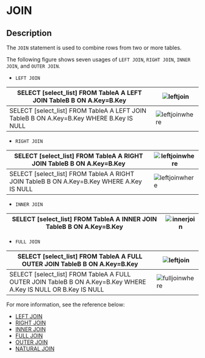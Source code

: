 # **JOIN**

## **Description**

The ``JOIN`` statement is used to combine rows from two or more tables.

The following figure shows seven usages of ``LEFT JOIN``, ``RIGHT JOIN``, ``INNER JOIN``, and ``OUTER JOIN``.

- ``LEFT JOIN``

|SELECT [select_list] FROM TableA A LEFT JOIN TableB B ON A.Key=B.Key|![leftjoin](https://github.com/matrixorigin/artwork/blob/main/docs/reference/left_join.png?raw=true)|
|---|---|
|SELECT [select_list] FROM TableA A LEFT JOIN TableB B ON A.Key=B.Key WHERE B.Key IS NULL|![leftjoinwhere](https://github.com/matrixorigin/artwork/blob/main/docs/reference/left_join_where.png?raw=true)|

- ``RIGHT JOIN``

|SELECT [select_list] FROM TableA A RIGHT JOIN TableB B ON A.Key=B.Key|![leftjoinwhere](https://github.com/matrixorigin/artwork/blob/main/docs/reference/right_join.png?raw=true)|
|---|---|
|SELECT [select_list] FROM TableA A RIGHT JOIN TableB B ON A.Key=B.Key WHERE A.Key IS NULL|![leftjoinwhere](https://github.com/matrixorigin/artwork/blob/main/docs/reference/right_join_where.png?raw=true)|

- ``INNER JOIN``

|SELECT [select_list] FROM TableA A INNER JOIN TableB B ON A.Key=B.Key|![innerjoin](https://github.com/matrixorigin/artwork/blob/main/docs/reference/inner_join.png?raw=true)|
|---|---|

- ``FULL JOIN``

|SELECT [select_list] FROM TableA A FULL OUTER JOIN TableB B ON A.Key=B.Key|![leftjoin](https://github.com/matrixorigin/artwork/blob/main/docs/reference/full_join.png?raw=true)|
|---|---|
|SELECT [select_list] FROM TableA A FULL OUTER JOIN TableB B ON A.Key=B.Key WHERE A.Key IS NULL OR B.Key IS NULL|![fulljoinwhere](https://github.com/matrixorigin/artwork/blob/main/docs/reference/full_join_where.png?raw=true)|

For more information, see the reference below:

- [LEFT JOIN](left-join.md)
- [RIGHT JOIN](right-join.md)
- [INNER JOIN](inner-join.md)
- [FULL JOIN](full-join.md)
- [OUTER JOIN](outer-join.md)
- [NATURAL JOIN](natural-join.md)
